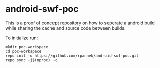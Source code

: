 # android-swf-poc

This is a proof of concept repository on how to seperate a android build while
sharing the cache and source code between builds.

To initialize run:

    mkdir poc-workspace
    cd poc-workspace
    repo init -u https://github.com/rpannek/android-swf-poc.git
    repo sync -j$(nproc) -c
